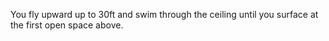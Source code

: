 You fly upward up to 30ft and swim through the ceiling until you surface at the first open space above. 